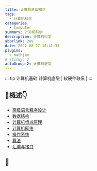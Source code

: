 ```yaml
---
title: 计算机基础知识
tags: 
  - 计算机科学
categories: 
  - Computer
summary: 计算机科学
description: 计算机科学
abbrlink: 288
date: 2022-08-27 10:41:33
plugins:
  - mathjax
# sticky: 2
autoGroup-2: 计算机底层
---
```

::: tip 计算机基础
   计算机底层 | 软硬件联系 | 
:::

<!-- more -->



## :muscle:概述:point_down:



- [高级语言程序设计](./)
- [数据结构](./)
- [计算机组成原理](./计算机组成原理.md)
- [计算机网络](./计算机网络)
- [操作系统](./操作系统)
- [算法](./算法)
- [汇编与接口](./)



## :chicken:

